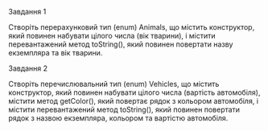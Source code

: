 Завдання 1

Створіть перерахунковий тип (enum) Animals, що містить конструктор, який повинен набувати цілого числа (вік тварини), і містити перевантажений метод toString(), який повинен повертати назву екземпляра та вік тварини.

Завдання 2

Створіть перечислювальний тип (enum) Vehicles, що містить конструктор, який повинен набувати цілого числа (вартість автомобіля), містити метод getColor(), який повертає рядок з кольором автомобіля, і містити перевантажений метод toString(), який повинен повертати рядок з назвою екземпляра, кольором та вартістю автомобіля.